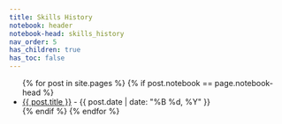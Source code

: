 ```yaml
---
title: Skills History
notebook: header
notebook-head: skills_history
nav_order: 5
has_children: true
has_toc: false
---
```


<ul>
{% for post in site.pages %}
{% if post.notebook == page.notebook-head %}
    <li>
    <a href="{{ post.url | absolute_url }}">{{ post.title }}</a> 
    - {{ post.date | date: "%B %d, %Y" }}
    </li>
{% endif %}
{% endfor %}
</ul>